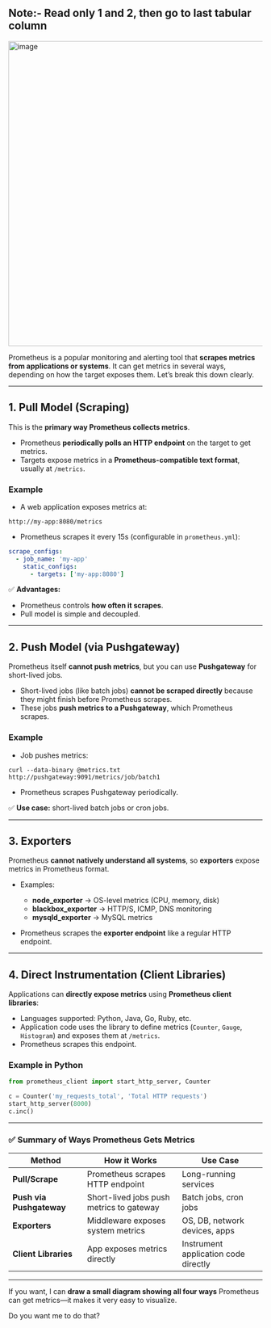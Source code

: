 ## Note:- Read only 1 and 2, then go to last tabular column

<img width="1266" height="604" alt="image" src="https://github.com/user-attachments/assets/8d495e58-1f79-45ba-b224-d89a33a50fbb" />


Prometheus is a popular monitoring and alerting tool that **scrapes metrics from applications or systems**. It can get metrics in several ways, depending on how the target exposes them. Let’s break this down clearly.

---

## **1. Pull Model (Scraping)**

This is the **primary way Prometheus collects metrics**.

* Prometheus **periodically polls an HTTP endpoint** on the target to get metrics.
* Targets expose metrics in a **Prometheus-compatible text format**, usually at `/metrics`.

### Example

* A web application exposes metrics at:

```
http://my-app:8080/metrics
```

* Prometheus scrapes it every 15s (configurable in `prometheus.yml`):

```yaml
scrape_configs:
  - job_name: 'my-app'
    static_configs:
      - targets: ['my-app:8080']
```

✅ **Advantages:**

* Prometheus controls **how often it scrapes**.
* Pull model is simple and decoupled.

---

## **2. Push Model (via Pushgateway)**

Prometheus itself **cannot push metrics**, but you can use **Pushgateway** for short-lived jobs.

* Short-lived jobs (like batch jobs) **cannot be scraped directly** because they might finish before Prometheus scrapes.
* These jobs **push metrics to a Pushgateway**, which Prometheus scrapes.

### Example

* Job pushes metrics:

```
curl --data-binary @metrics.txt http://pushgateway:9091/metrics/job/batch1
```

* Prometheus scrapes Pushgateway periodically.

✅ **Use case:** short-lived batch jobs or cron jobs.

---

## **3. Exporters**

Prometheus **cannot natively understand all systems**, so **exporters** expose metrics in Prometheus format.

* Examples:

  * **node_exporter** → OS-level metrics (CPU, memory, disk)
  * **blackbox_exporter** → HTTP/S, ICMP, DNS monitoring
  * **mysqld_exporter** → MySQL metrics

* Prometheus scrapes the **exporter endpoint** like a regular HTTP endpoint.

---

## **4. Direct Instrumentation (Client Libraries)**

Applications can **directly expose metrics** using **Prometheus client libraries**:

* Languages supported: Python, Java, Go, Ruby, etc.
* Application code uses the library to define metrics (`Counter`, `Gauge`, `Histogram`) and exposes them at `/metrics`.
* Prometheus scrapes this endpoint.

### Example in Python

```python
from prometheus_client import start_http_server, Counter

c = Counter('my_requests_total', 'Total HTTP requests')
start_http_server(8000)
c.inc()
```

---

### ✅ Summary of Ways Prometheus Gets Metrics

| Method                   | How it Works                             | Use Case                             |
| ------------------------ | ---------------------------------------- | ------------------------------------ |
| **Pull/Scrape**          | Prometheus scrapes HTTP endpoint         | Long-running services                |
| **Push via Pushgateway** | Short-lived jobs push metrics to gateway | Batch jobs, cron jobs                |
| **Exporters**            | Middleware exposes system metrics        | OS, DB, network devices, apps        |
| **Client Libraries**     | App exposes metrics directly             | Instrument application code directly |

---

If you want, I can **draw a small diagram showing all four ways** Prometheus can get metrics—it makes it very easy to visualize.

Do you want me to do that?

